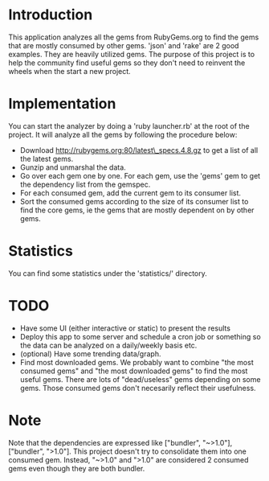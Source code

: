 # Introduction

This application analyzes all the gems from RubyGems.org to find the gems
that are mostly consumed by other gems. 'json' and 'rake' are 2 good 
examples. They are heavily utilized gems. The purpose of this project
is to help the community find useful gems so they don't need to reinvent
the wheels when the start a new project.

# Implementation

You can start the analyzer by doing a 'ruby launcher.rb' at the root of the
project. It will analyze all the gems by following the procedure below:

* Download http://rubygems.org:80/latest\_specs.4.8.gz to get a list of 
all the latest gems.
* Gunzip and unmarshal the data.
* Go over each gem one by one. For each gem, use the 'gems' gem to get 
the dependency list from the gemspec.
* For each consumed gem, add the current gem to its consumer list.
* Sort the consumed gems according to the size of its consumer list to 
find the core gems, ie the gems that are mostly dependent on by other gems.

# Statistics
You can find some statistics under the 'statistics/' directory.

# TODO

* Have some UI (either interactive or static) to present the results
* Deploy this app to some server and schedule a cron job or something 
so the data can be analyzed on a daily/weekly basis etc.
* (optional) Have some trending data/graph.
* Find most downloaded gems. We probably want to combine "the most
consumed gems" and "the most downloaded gems" to find the most useful
gems. There are lots of "dead/useless" gems depending on some gems. Those
consumed gems don't necesarily reflect their usefulness.

# Note

Note that the dependencies are expressed like ["bundler", "~>1.0"], 
["bundler", ">1.0"]. This project doesn't try to consolidate them into
one consumed gem. Instead, "~>1.0" and ">1.0" are considered 2 consumed
gems even though they are both bundler.
